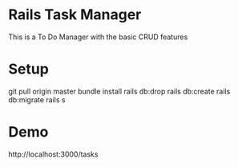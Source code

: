 # Rails Task Manager

This is a To Do Manager with the basic CRUD features

# Setup
git pull origin master
bundle install
rails db:drop
rails db:create
rails db:migrate
rails s

# Demo
http://localhost:3000/tasks
